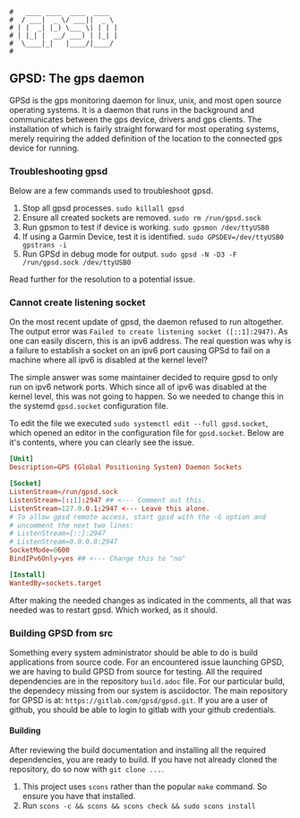 ```text
#   ____ ____  ____  ____
#  / ___|  _ \/ ___||  _ \
# | |  _| |_) \___ \| | | |
# | |_| |  __/ ___) | |_| |
#  \____|_|   |____/|____/
#
```

## GPSD: The gps daemon

GPSd is the gps monitoring daemon for linux, unix, and most open source operating systems. It is a daemon that
runs in the background and communicates between the gps device, drivers and gps clients. The installation of
which is fairly straight forward for most operating systems, merely requiring the added definition of the
location to the connected gps device for running. 

### Troubleshooting gpsd

Below are a few commands used to troubleshoot gpsd. 

1. Stop all gpsd processes. `sudo killall gpsd`
2. Ensure all created sockets are removed. `sudo rm /run/gpsd.sock`
3. Run gpsmon to test if device is working. `sudo gpsmon /dev/ttyUSB0`
4. If using a Garmin Device, test it is identified. `sudo GPSDEV=/dev/ttyUSB0 gpstrans -i`
5. Run GPSd in debug mode for output. `sudo gpsd -N -D3 -F /run/gpsd.sock /dev/ttyUSB0`

Read further for the resolution to a potential issue.

### Cannot create listening socket

On the most recent update of gpsd, the daemon refused to run altogether. The output error was `Failed to
create listening socket ([::1]:2947)`. As one can easily discern, this is an ipv6 address. The real question
was why is a failure to establish a socket on an ipv6 port causing GPSd to fail on a machine where all ipv6 is
disabled at the kernel level?

The simple answer was some maintainer decided to require gpsd to only run on ipv6 network ports. Which
since all of ipv6 was disabled at the kernel level, this was not going to happen. So we needed to change this
in the systemd `gpsd.socket` configuration file. 

To edit the file we executed `sudo systemctl edit --full gpsd.socket`, which opened an editor in the
configuration file for `gpsd.socket`. Below are it's contents, where you can clearly see the issue.

```conf
[Unit]
Description=GPS (Global Positioning System) Daemon Sockets

[Socket]
ListenStream=/run/gpsd.sock
ListenStream=[::1]:2947 ## <--- Comment out this.
ListenStream=127.0.0.1:2947 <--- Leave this alone.
# To allow gpsd remote access, start gpsd with the -G option and
# uncomment the next two lines:
# ListenStream=[::]:2947
# ListenStream=0.0.0.0:2947
SocketMode=0600
BindIPv6Only=yes ## <--- Change this to "no"

[Install]
WantedBy=sockets.target
```

After making the needed changes as indicated in the comments, all that was needed was to restart gpsd. Which
worked, as it should.

### Building GPSD from src

Something every system administrator should be able to do is build applications from source code. For an
encountered issue launching GPSD, we are having to build GPSD from source for testing. All the
required dependencies are in the repository `build.adoc` file. For our particular build, the dependecy
missing from our system is asciidoctor.
The main repository for GPSD is at: `https://gitlab.com/gpsd/gpsd.git`. 
If you are a user of github, you should be able to login to gitlab with your github credentials.

#### Building

After reviewing the build documentation and installing all the required dependencies, you are ready to build.
If you have not already cloned the repository, do so now with `git clone ...`.

1. This project uses `scons` rather than the popular `make` command. So ensure you have that installed.
2. Run `scons -c && scons && scons check && sudo scons install`

